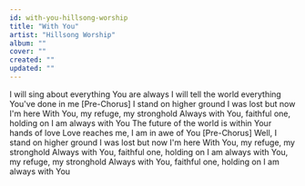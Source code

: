 ```yaml
---
id: with-you-hillsong-worship
title: "With You"
artist: "Hillsong Worship"
album: ""
cover: ""
created: ""
updated: ""
---
```


I will sing about everything You are always
I will tell the world everything You've done in me
[Pre-Chorus]
I stand on higher ground
I was lost but now I'm here
With You, my refuge, my stronghold
Always with You, faithful one, holding on
I am always with You
The future of the world is within Your hands of love
Love reaches me, I am in awe of You
[Pre-Chorus]
Well, I stand on higher ground
I was lost but now I'm here
With You, my refuge, my stronghold
Always with You, faithful one, holding on
I am always with You, my refuge, my stronghold
Always with You, faithful one, holding on
I am always with You